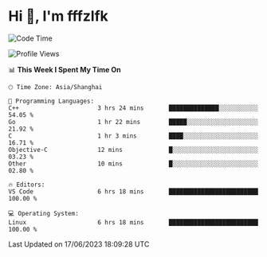 # Hi 👋, I'm fffzlfk

<!--START_SECTION:waka-->
![Code Time](http://img.shields.io/badge/Code%20Time-231%20hrs%2044%20mins-blue)

![Profile Views](http://img.shields.io/badge/Profile%20Views-0-blue)

📊 **This Week I Spent My Time On** 

```text
🕑︎ Time Zone: Asia/Shanghai

💬 Programming Languages: 
C++                      3 hrs 24 mins       ██████████████░░░░░░░░░░░   54.05 % 
Go                       1 hr 22 mins        █████░░░░░░░░░░░░░░░░░░░░   21.92 % 
C                        1 hr 3 mins         ████░░░░░░░░░░░░░░░░░░░░░   16.71 % 
Objective-C              12 mins             █░░░░░░░░░░░░░░░░░░░░░░░░   03.23 % 
Other                    10 mins             █░░░░░░░░░░░░░░░░░░░░░░░░   02.80 % 

🔥 Editors: 
VS Code                  6 hrs 18 mins       █████████████████████████   100.00 % 

💻 Operating System: 
Linux                    6 hrs 18 mins       █████████████████████████   100.00 % 
```


 Last Updated on 17/06/2023 18:09:28 UTC
<!--END_SECTION:waka-->
